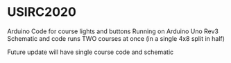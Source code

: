 # USIRC2020
Arduino Code for course lights and buttons
Running on Arduino Uno Rev3
Schematic and code runs TWO courses at once (in a single 4x8 split in half)

Future update will have single course code and schematic
